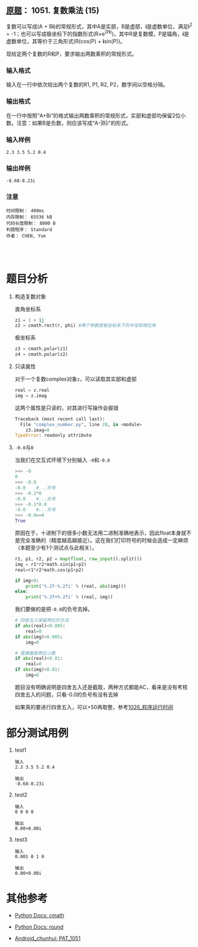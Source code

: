 ##	[原题](https://www.patest.cn/contests/pat-b-practise/1051)： 1051. 复数乘法 (15)

复数可以写成(A + B**i**)的常规形式，其中A是实部，B是虚部，**i**是虚数单位，满足**i**<sup>2</sup> = -1；也可以写成极坐标下的指数形式(R×e<sup>(P<b>i</b>)</sup>)，其中R是复数模，P是辐角，**i**是虚数单位，其等价于三角形式(R(cos(P) + **i**sin(P))。

现给定两个复数的R和P，要求输出两数乘积的常规形式。

###	输入格式

输入在一行中依次给出两个复数的R1, P1, R2, P2，数字间以空格分隔。

###	输出格式

在一行中按照“A+Bi”的格式输出两数乘积的常规形式，实部和虚部均保留2位小数。注意：如果B是负数，则应该写成“A-|B|i”的形式。

###	输入样例

	2.3 3.5 5.2 0.4

###	输出样例

	-8.68-8.23i

###	注意

	时间限制： 400ms
	内存限制： 65536 kB
	代码长度限制： 8000 B
	判题程序： Standard
	作者： CHEN, Yue

<br/><br/>

#	题目分析

1.	构造复数对象

	直角坐标系

	```python
	z1 = 1 + 1j
	z2 = cmath.rect(r, phi)	#两个参数是极坐标系下的半径和相位角
	```

	极坐标系

	```python
	z3 = cmath.polar(z1)
	z4 = cmath.polar(z2)
	```

2.	只读属性

	对于一个复数complex对象`z`，可以读取其实部和虚部

	```python
	real = z.real
	img = z.imag
	```

	这两个属性是只读的，对其进行写操作会报错

	```python
	Traceback (most recent call last):
	  File "complex_number.py", line 28, in <module>
		z3.imag=0
	TypeError: readonly attribute
	```

3.	`-0.0`与`0`

	当我们在交互式环境下分别输入 `-0`和`-0.0`

	```python
	>>> -0
	0
	>>> -0.0
	-0.0	#...负号
	>>> -0.1*0
	-0.0	#...负号
	>>> -0.1*0.0
	-0.0	#...负号
	>>> -0.0==0
	True
	```

	原因在于，十进制下的很多小数无法用二进制准确地表示，因此float本身就不是完全准确的（精度越高越接近）。这在我们打印符号的时候会造成一定麻烦（本题至少有1个测试点与此相关）。

	```python
	r1, p1, r2, p2 = map(float, raw_input().split())
	img = r1*r2*math.sin(p1+p2)
	real=r1*r2*math.cos(p1+p2)

	if img<0:
		print('%.2f-%.2fi' % (real, abs(img)))
	else:
		print('%.2f+%.2fi' % (real, img))
	```

	我们要做的是把`-0.0`的负号去掉。

	```python
	# 四舍五入保留两位的方法
	if abs(real)<0.005:
		real=0
	if abs(img)<0.005:
		img=0

	# 直接截取两位小数
	if abs(real)<0.01:
		real=0
	if abs(img)<0.01:
		img=0
	```

	题目没有明确说明是四舍五入还是截取，两种方式都能AC，看来是没有考核四舍五入的问题，只看-0.0的负号有没有去掉

	如果真的要进行四舍五入，可以+50再取整，参考[1026\_程序运行时间](https://github.com/jJayyyyyyy/cs/tree/master/OJ/PAT/basic_level/1026_%E7%A8%8B%E5%BA%8F%E8%BF%90%E8%A1%8C%E6%97%B6%E9%97%B4)

#	部分测试用例

1.	test1

		输入
		2.3 3.5 5.2 0.4

		输出
		-8.68-8.23i

2.	test2

		输入
		0 0 0 0

		输出
		0.00+0.00i

3.	test3

		输入
		0.001 0 1 0

		输出
		0.00+0.00i

#	其他参考

*	[Python Docs: cmath](https://docs.python.org/3/library/cmath.html#module-cmath)

*	[Python Docs: round](https://docs.python.org/3/library/functions.html#round)

*	[Android\_chunhui: PAT\_1051](http://blog.csdn.net/android_chunhui/article/details/53509348)

<!-- [](http://stackoverflow.com/questions/24497316/set-a-read-only-attribute-in-python) -->

<!-- -8.68215035823-8.22568326384j -->
